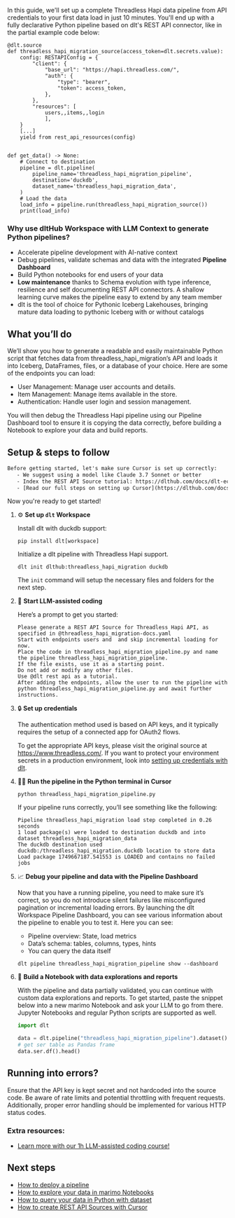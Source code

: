 In this guide, we'll set up a complete Threadless Hapi data pipeline from API credentials to your first data load in just 10 minutes. You'll end up with a fully declarative Python pipeline based on dlt's REST API connector, like in the partial example code below:

```python-outcome
@dlt.source
def threadless_hapi_migration_source(access_token=dlt.secrets.value):
    config: RESTAPIConfig = {
        "client": {
            "base_url": "https://hapi.threadless.com/",
            "auth": {
                "type": "bearer",
                "token": access_token,
            },
        },
        "resources": [
            users,,items,,login
            ],
    }
    [...]
    yield from rest_api_resources(config)


def get_data() -> None:
    # Connect to destination
    pipeline = dlt.pipeline(
        pipeline_name='threadless_hapi_migration_pipeline',
        destination='duckdb',
        dataset_name='threadless_hapi_migration_data', 
    )
    # Load the data
    load_info = pipeline.run(threadless_hapi_migration_source())
    print(load_info) 
```

### Why use dltHub Workspace with LLM Context to generate Python pipelines?

- Accelerate pipeline development with AI-native context
- Debug pipelines, validate schemas and data with the integrated **Pipeline Dashboard**
- Build Python notebooks for end users of your data
- **Low maintenance** thanks to Schema evolution with type inference, resilience and self documenting REST API connectors. A shallow learning curve makes the pipeline easy to extend by any team member
- dlt is the tool of choice for Pythonic Iceberg Lakehouses, bringing mature data loading to pythonic Iceberg with or without catalogs

## What you’ll do

We’ll show you how to generate a readable and easily maintainable Python script that fetches data from threadless_hapi_migration’s API and loads it into Iceberg, DataFrames, files, or a database of your choice. Here are some of the endpoints you can load:

- User Management: Manage user accounts and details.
- Item Management: Manage items available in the store.
- Authentication: Handle user login and session management.

You will then debug the Threadless Hapi pipeline using our Pipeline Dashboard tool to ensure it is copying the data correctly, before building a Notebook to explore your data and build reports.

## Setup & steps to follow

```default
Before getting started, let's make sure Cursor is set up correctly:
   - We suggest using a model like Claude 3.7 Sonnet or better
   - Index the REST API Source tutorial: https://dlthub.com/docs/dlt-ecosystem/verified-sources/rest_api/ and add it to context as **@dlt rest api**
   - [Read our full steps on setting up Cursor](https://dlthub.com/docs/dlt-ecosystem/llm-tooling/cursor-restapi#23-configuring-cursor-with-documentation)
```

Now you're ready to get started!

1. ⚙️ **Set up `dlt` Workspace**
    
    Install dlt with duckdb support:
    ```shell
    pip install dlt[workspace]
    ```

    Initialize a dlt pipeline with Threadless Hapi support.
    ```shell
    dlt init dlthub:threadless_hapi_migration duckdb
    ```

    The `init` command will setup the necessary files and folders for the next step.
    
2. 🤠 **Start LLM-assisted coding**
    
    Here’s a prompt to get you started:
    
    ```prompt
    Please generate a REST API Source for Threadless Hapi API, as specified in @threadless_hapi_migration-docs.yaml 
    Start with endpoints users and  and skip incremental loading for now. 
    Place the code in threadless_hapi_migration_pipeline.py and name the pipeline threadless_hapi_migration_pipeline. 
    If the file exists, use it as a starting point. 
    Do not add or modify any other files. 
    Use @dlt rest api as a tutorial. 
    After adding the endpoints, allow the user to run the pipeline with python threadless_hapi_migration_pipeline.py and await further instructions.
    ```

    
3. 🔒 **Set up credentials** 
    
    The authentication method used is based on API keys, and it typically requires the setup of a connected app for OAuth2 flows.
    
    To get the appropriate API keys, please visit the original source at https://www.threadless.com/.
    If you want to protect your environment secrets in a production environment, look into [setting up credentials with dlt](https://dlthub.com/docs/walkthroughs/add_credentials).
    
4. 🏃‍♀️ **Run the pipeline in the Python terminal in Cursor**
    
    ```shell
    python threadless_hapi_migration_pipeline.py
    ```
    
    If your pipeline runs correctly, you’ll see something like the following:
    
    ```shell
    Pipeline threadless_hapi_migration load step completed in 0.26 seconds
    1 load package(s) were loaded to destination duckdb and into dataset threadless_hapi_migration_data
    The duckdb destination used duckdb:/threadless_hapi_migration.duckdb location to store data
    Load package 1749667187.541553 is LOADED and contains no failed jobs
    ```
    
5. 📈 **Debug your pipeline and data with the Pipeline Dashboard**

    Now that you have a running pipeline, you need to make sure it’s correct, so you do not introduce silent failures like misconfigured pagination or incremental loading errors. By launching the dlt Workspace Pipeline Dashboard, you can see various information about the pipeline to enable you to test it. Here you can see:
    - Pipeline overview: State, load metrics
    - Data’s schema: tables, columns, types, hints
    - You can query the data itself
    
    ```shell
    dlt pipeline threadless_hapi_migration_pipeline show --dashboard
    ```
    
6. 🐍 **Build a Notebook with data explorations and reports**

    With the pipeline and data partially validated, you can continue with custom data explorations and reports. To get started, paste the snippet below into a new marimo Notebook and ask your LLM to go from there. Jupyter Notebooks and regular Python scripts are supported as well.

    
    ```python
    import dlt

   data = dlt.pipeline("threadless_hapi_migration_pipeline").dataset()
   # get ser table as Pandas frame
   data.ser.df().head()
    ```

## Running into errors?

Ensure that the API key is kept secret and not hardcoded into the source code. Be aware of rate limits and potential throttling with frequent requests. Additionally, proper error handling should be implemented for various HTTP status codes.

### Extra resources:

- [Learn more with our 1h LLM-assisted coding course!](https://www.youtube.com/watch?v=GGid70rnJuM)

## Next steps

- [How to deploy a pipeline](https://dlthub.com/docs/walkthroughs/deploy-a-pipeline)
- [How to explore your data in marimo Notebooks](https://dlthub.com/docs/general-usage/dataset-access/marimo)
- [How to query your data in Python with dataset](https://dlthub.com/docs/general-usage/dataset-access/dataset)
- [How to create REST API Sources with Cursor](https://dlthub.com/docs/dlt-ecosystem/llm-tooling/cursor-restapi)